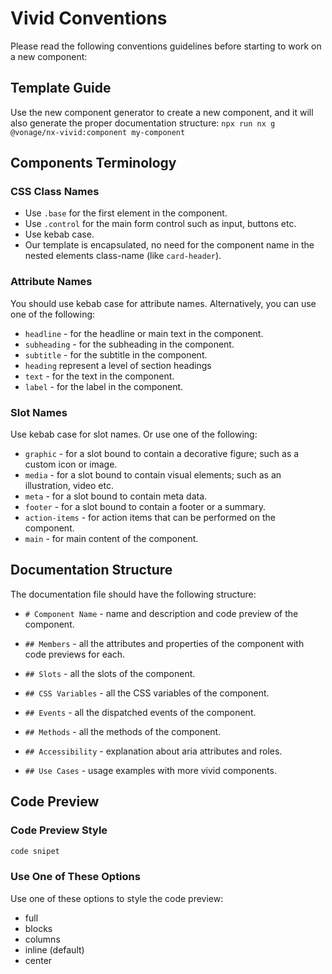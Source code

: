 # Vivid Conventions

Please read the following conventions guidelines before starting to work on a new component:

## Template Guide

Use the new component generator to create a new component, and it will also generate the proper documentation structure:
`npx run nx g @vonage/nx-vivid:component my-component`

## Components Terminology

### CSS Class Names

- Use `.base` for the first element in the component.
- Use `.control` for the main form control such as input, buttons etc.
- Use kebab case.
- Our template is encapsulated, no need for the component name in the nested elements class-name (like `card-header`).

### Attribute Names

You should use kebab case for attribute names. Alternatively, you can use one of the following:

- `headline` - for the headline or main text in the component.
- `subheading` - for the subheading in the component.
- `subtitle` - for the subtitle in the component.
- `heading` represent a level of section headings
- `text` - for the text in the component.
- `label` - for the label in the component.

### Slot Names

Use kebab case for slot names. Or use one of the following:

- `graphic` - for a slot bound to contain a decorative figure; such as a custom icon or image.
- `media` - for a slot bound to contain visual elements; such as an illustration, video etc.
- `meta` - for a slot bound to contain meta data.
- `footer` - for a slot bound to contain a footer or a summary.
- `action-items` - for action items that can be performed on the component.
- `main` - for main content of the component.

## Documentation Structure

The documentation file should have the following structure:

- `# Component Name` - name and description and code preview of the component.

- `## Members` - all the attributes and properties of the component with code previews for each.

- `## Slots` - all the slots of the component.

- `## CSS Variables` - all the CSS variables of the component.

- `## Events` - all the dispatched events of the component.

- `## Methods` - all the methods of the component.

- `## Accessibility` - explanation about aria attributes and roles.

- `## Use Cases` - usage examples with more vivid components.

## Code Preview

### Code Preview Style

```html preview blocks
code snipet
```

### Use One of These Options

Use one of these options to style the code preview:

- full
- blocks
- columns
- inline (default)
- center
